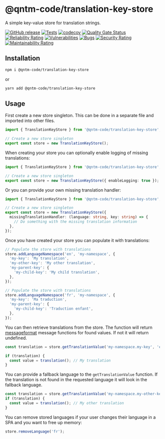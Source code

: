 # @qntm-code/translation-key-store

A simple key-value store for translation strings.

[![GitHub release](https://img.shields.io/github/release/bameyrick/translation-key-store.svg)](https://github.com/bameyrick/translation-key-store/releases)
[![Tests](https://github.com/bameyrick/translation-key-store/actions/workflows/tests.yml/badge.svg)](https://github.com/bameyrick/translation-key-store/actions/workflows/tests.yml)
[![codecov](https://codecov.io/gh/bameyrick/translation-key-store/branch/main/graph/badge.svg)](https://codecov.io/gh/bameyrick/translation-key-store)
[![Quality Gate Status](https://sonarcloud.io/api/project_badges/measure?project=bameyrick_translation-key-store&metric=alert_status)](https://sonarcloud.io/summary/new_code?id=bameyrick_translation-key-store)
[![Reliability Rating](https://sonarcloud.io/api/project_badges/measure?project=bameyrick_translation-key-store&metric=reliability_rating)](https://sonarcloud.io/summary/new_code?id=bameyrick_translation-key-store)
[![Vulnerabilities](https://sonarcloud.io/api/project_badges/measure?project=bameyrick_translation-key-store&metric=vulnerabilities)](https://sonarcloud.io/summary/new_code?id=bameyrick_translation-key-store)
[![Bugs](https://sonarcloud.io/api/project_badges/measure?project=bameyrick_translation-key-store&metric=bugs)](https://sonarcloud.io/summary/new_code?id=bameyrick_translation-key-store)
[![Security Rating](https://sonarcloud.io/api/project_badges/measure?project=bameyrick_translation-key-store&metric=security_rating)](https://sonarcloud.io/summary/new_code?id=bameyrick_translation-key-store)
[![Maintainability Rating](https://sonarcloud.io/api/project_badges/measure?project=bameyrick_translation-key-store&metric=sqale_rating)](https://sonarcloud.io/summary/new_code?id=bameyrick_translation-key-store)

## Installation

```bash
npm i @qntm-code/translation-key-store
```

or

```bash
yarn add @qntm-code/translation-key-store
```

## Usage

First create a new store singleton. This can be done in a separate file and imported into other files.

```typescript
import { TranslationKeyStore } from '@qntm-code/translation-key-store';

// Create a new store singleton
export const store = new TranslationKeyStore();
```

When creating your store you can optionally enable logging of missing translations:

```typescript
import { TranslationKeyStore } from '@qntm-code/translation-key-store';

// Create a new store singleton
export const store = new TranslationKeyStore({ enableLogging: true });
```

Or you can provide your own missing translation handler:

```typescript
import { TranslationKeyStore } from '@qntm-code/translation-key-store';

// Create a new store singleton
export const store = new TranslationKeyStore({
  missingTranslationHandler: (language: string, key: string) => {
    // Do something with the missing translation information
  },
});
```

Once you have created your store you can populate it with translations:

```typescript
// Populate the store with translations
store.addLanguageNamespace('en', 'my-namespace', {
  'my-key': 'My translation',
  'my-other-key': 'My other translation',
  'my-parent-key': {
    'my-child-key': 'My child translation',
  },
});

// Populate the store with translations
store.addLanguageNamespace('fr', 'my-namespace', {
  'my-key': 'Ma traduction',
  'my-parent-key': {
    'my-child-key': 'Traduction enfant',
  },
});
```

You can then retrieve translations from the store. The function will return [messageformat](https://messageformat.github.io/) message functions for found values. If not it will return undefined.

```typescript
const translation = store.getTranslationValue('my-namespace.my-key', 'en');

if (translation) {
  const value = translation(); // My translation
}
```

You can provide a fallback language to the `getTranslationValue` function. If the translation is not found in the requested language it will look in the fallback language.

```typescript
const translation = store.getTranslationValue('my-namespace.my-other-key', 'fr', 'en');
if (translation) {
  const value = translation(); // My other translation
}
```

You can remove stored languages if your user changes their language in a SPA and you want to free up memory:

```typescript
store.removeLanguage('fr');
```
